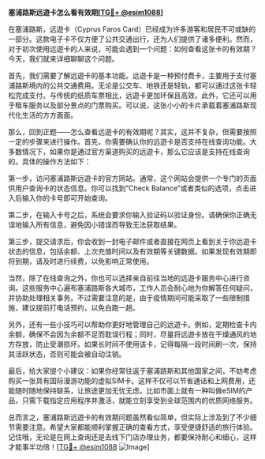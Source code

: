 **塞浦路斯远遊卡怎么看有效期[[TG💪+ @esim1088](https://t.me/s/esim1088)]**

在塞浦路斯，远遊卡（Cyprus Faros Card）已经成为许多游客和居民不可或缺的一部分。这款电子卡不仅方便了公共交通出行，还为人们提供了诸多便利。然而，对于初次使用远遊卡的人来说，可能会遇到一个问题：如何查看这张卡的有效期？今天，我们就来详细聊聊这个问题。

首先，我们需要了解远遊卡的基本功能。远遊卡是一种预付费卡，主要用于支付塞浦路斯境内的公共交通费用。无论是公交车、地铁还是轻轨，都可以通过这张卡轻松完成支付。与传统的纸质车票相比，远遊卡更加环保且高效。此外，它还可以用于租车服务以及部分景点的门票购买。可以说，这张小小的卡片承载着塞浦路斯现代化生活的方方面面。

那么，回到正题——怎么查看远遊卡的有效期呢？其实，这并不复杂，但需要按照一定的步骤来进行操作。首先，你需要确认你的远遊卡是否支持在线查询功能。大多数情况下，如果你是通过官方渠道购买的远遊卡，那么它应该是支持在线查询的。具体的操作方法如下：

第一步，访问塞浦路斯远遊卡的官方网站。通常，这个网站会提供一个专门的页面供用户查询卡的状态信息。你可以找到“Check Balance”或者类似的选项，点击进入后输入你的卡号即可开始查询。

第二步，在输入卡号之后，系统会要求你输入验证码以验证身份。请确保你正确无误地输入所有信息，避免因小错误而导致无法获取结果。

第三步，提交请求后，你会收到一封电子邮件或者直接在网页上看到关于你远遊卡状态的信息，包括余额、上次充值时间以及有效期等关键数据。如果发现有效期即将到期，请及时进行续费，以免影响正常使用。

当然，除了在线查询之外，你也可以选择亲自前往当地的远遊卡服务中心进行咨询。这些服务中心遍布塞浦路斯各大城市，工作人员会耐心地为你解答任何疑问，并协助处理相关事务。不过需要注意的是，由于疫情期间可能采取了一些限制措施，建议提前打电话预约，以免白跑一趟。

另外，还有一些小技巧可以帮助你更好地管理自己的远遊卡。例如，定期检查卡内余额，确保不会因为余额不足而耽误行程；同时，尽量将远遊卡放在干燥通风的地方存放，防止受潮损坏。如果长时间不使用该卡，记得每隔一段时间刷一次，保持其活跃状态，否则可能会被自动注销。

最后，给大家提个小建议：如果你经常往返于塞浦路斯和其他国家之间，不妨考虑购买一张具有国际漫游功能的虚拟SIM卡。这样不仅可以节省通话和上网费用，还能随时随地保持联系，让旅途更加无忧无虑。比如市面上就有一种叫做eSIM的产品，只需下载指定应用程序并激活，就能立刻享受到全球范围内的优质网络服务。

总而言之，塞浦路斯远遊卡的有效期问题虽然看似简单，但实际上涉及到了不少细节需要注意。希望大家都能顺利掌握正确的查看方式，享受便捷舒适的旅行体验。记住哦，无论是在网上查询还是去线下门店办理业务，都要保持耐心和细心，这样才能事半功倍！[[TG💪+ @esim1088](https://t.me/s/esim1088) ![Image](https://i.postimg.cc/4NQfJmqS/Snipaste-2025-05-13-00-14-12.png)]
